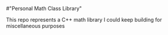 #"Personal Math Class Library"

This repo represents a C++ math library I could keep building for miscellaneous purposes
